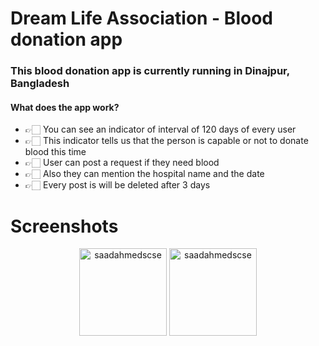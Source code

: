 <h1 align="left">Dream Life Association - Blood donation app</h1>
<h3 align="left">This blood donation app is currently running in Dinajpur, Bangladesh</h3>

<h4 align="left">What does the app work?</h4>

- 👉🏻 You can see an indicator of interval of 120 days of every user
- 👉🏻 This indicator tells us that the person is capable or not to donate blood this time
- 👉🏻 User can post a request if they need blood
- 👉🏻 Also they can mention the hospital name and the date
- 👉🏻 Every post is will be deleted after 3 days

<h1 align="left">Screenshots</h1>

<p align="center"><img height="140em" src="https://github-readme-stats.vercel.app/api?username=saadahmedscse&theme=tokyonight&layout=compact&show_icons=true&locale=en" alt="saadahmedscse" />
<img height="140em" src="https://github-readme-streak-stats.herokuapp.com/?user=saadahmedscse&theme=tokyonight&layout=compact" alt="saadahmedscse" /></p>
